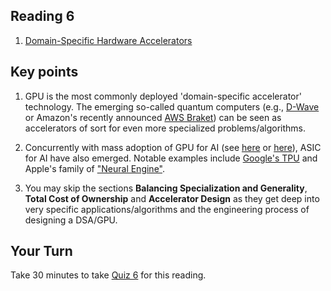 ## Reading 6

1. [Domain-Specific Hardware Accelerators](https://cacm.acm.org/magazines/2020/7/245701-domain-specific-hardware-accelerators/fulltext)


## Key points

1. GPU is the most commonly deployed 'domain-specific accelerator' technology. The emerging so-called quantum computers (e.g., [D-Wave](https://www.dwavesys.com/quantum-computing) or Amazon's recently announced [AWS Braket](https://aws.amazon.com/about-aws/whats-new/2020/08/quantum-computing-available-aws-through-amazon-braket/)) can be seen as accelerators of sort for even more specialized problems/algorithms.  

2. Concurrently with mass adoption of GPU for AI (see [here](https://www.datanami.com/2020/10/07/aws-cuts-prices-for-sagemaker-gpu-instances/) or [here](https://cloud.google.com/ai-platform/training/docs/using-gpus)), ASIC for AI have also emerged. Notable examples include [Google's TPU](https://medium.com/@jonathan_hui/ai-chips-tpu-3fa0b2451a2d) and Apple's family of ["Neural Engine"](https://github.com/hollance/neural-engine).

3. You may skip the sections **Balancing Specialization and Generality**, **Total Cost of Ownership** and **Accelerator Design** as they get deep into very specific applications/algorithms and the engineering process of designing a DSA/GPU. 

## Your Turn

   Take 30 minutes to take [Quiz 6](https://coursys.sfu.ca/2022sp-cmpt-756-g1/+r6/) for this reading. 

